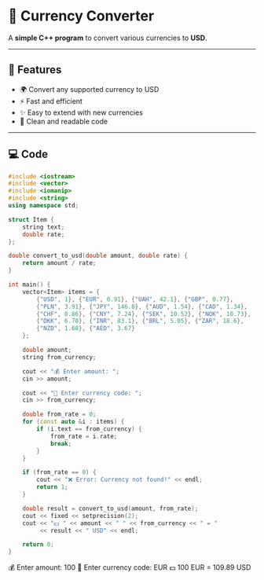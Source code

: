 # 💱 Currency Converter

A **simple C++ program** to convert various currencies to **USD**.

---

## 🔹 Features

- 🌍 Convert any supported currency to USD  
- ⚡ Fast and efficient  
- ✨ Easy to extend with new currencies  
- 🧹 Clean and readable code  

---

## 💻 Code

```cpp
#include <iostream>
#include <vector>
#include <iomanip>
#include <string>
using namespace std;

struct Item {
    string text;
    double rate;
};

double convert_to_usd(double amount, double rate) {
    return amount / rate;
}

int main() {
    vector<Item> items = {
        {"USD", 1}, {"EUR", 0.91}, {"UAH", 42.1}, {"GBP", 0.77},
        {"PLN", 3.91}, {"JPY", 146.8}, {"AUD", 1.54}, {"CAD", 1.34},
        {"CHF", 0.86}, {"CNY", 7.24}, {"SEK", 10.52}, {"NOK", 10.73},
        {"DKK", 6.78}, {"INR", 83.1}, {"BRL", 5.05}, {"ZAR", 18.6},
        {"NZD", 1.68}, {"AED", 3.67}
    };

    double amount;
    string from_currency;

    cout << "💰 Enter amount: ";
    cin >> amount;

    cout << "💱 Enter currency code: ";
    cin >> from_currency;

    double from_rate = 0;
    for (const auto &i : items) {
        if (i.text == from_currency) {
            from_rate = i.rate;
            break;
        }
    }

    if (from_rate == 0) {
        cout << "❌ Error: Currency not found!" << endl;
        return 1;
    }

    double result = convert_to_usd(amount, from_rate);
    cout << fixed << setprecision(2);
    cout << "💵 " << amount << " " << from_currency << " = " 
         << result << " USD" << endl;

    return 0;
}

```
💰 Enter amount: 100
💱 Enter currency code: EUR
💵 100 EUR = 109.89 USD
```
